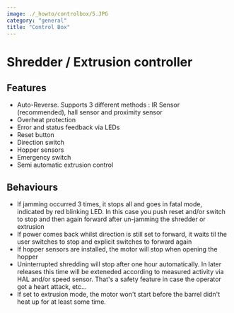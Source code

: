 ```yaml
---
image: ./_howto/controlbox/5.JPG
category: "general"
title: "Control Box"
---
```



# Shredder / Extrusion controller

## Features

- Auto-Reverse. Supports 3 different methods : IR Sensor (recommended), hall sensor and proximity sensor
- Overheat protection
- Error and status feedback via LEDs
- Reset button
- Direction switch
- Hopper sensors
- Emergency switch
- Semi automatic extrusion control

## Behaviours

- If jamming occurred 3 times, it stops all and goes in fatal mode, indicated by red blinking LED. In this case you push reset and/or switch to stop and then again forward after un-jamming the shredder or extrusion
- If power comes back whilst direction is still set to forward, it waits til the user switches to stop and explicit switches to forward again
- If hopper sensors are installed, the motor will stop when opening the hopper
- Uninterrupted shredding will stop after one hour automatically. In later releases this time will be exteneded according to measured activity via HAL and/or speed sensor. That's a safety feature in case the operator got a heart attack, etc...
- If set to extrusion mode, the motor won't start before the barrel didn't heat up for at least some time.
